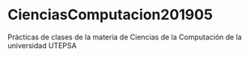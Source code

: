 # CienciasComputacion201905
Prácticas de clases de la materia de Ciencias de la Computación de la universidad UTEPSA
